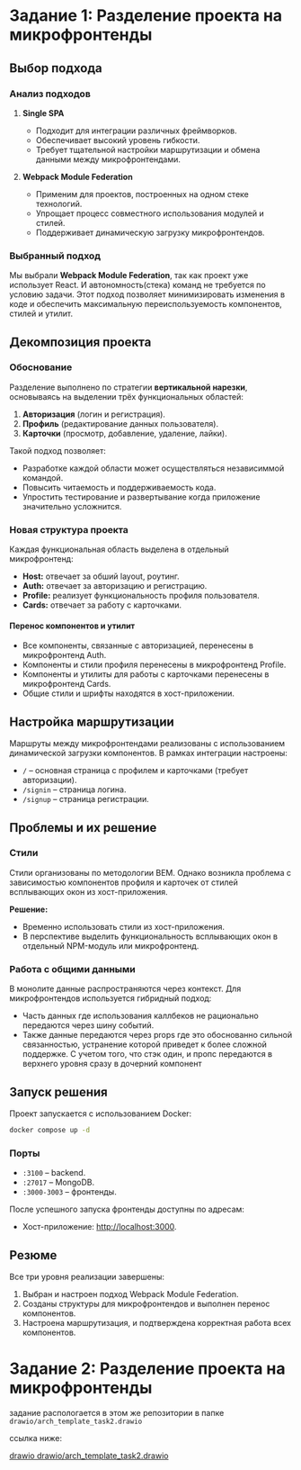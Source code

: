 # Задание 1: Разделение проекта на микрофронтенды

## Выбор подхода

### Анализ подходов

1. **Single SPA**
   - Подходит для интеграции различных фреймворков.
   - Обеспечивает высокий уровень гибкости.
   - Требует тщательной настройки маршрутизации и обмена данными между микрофронтендами.

2. **Webpack Module Federation**
   - Применим для проектов, построенных на одном стеке технологий.
   - Упрощает процесс совместного использования модулей и стилей.
   - Поддерживает динамическую загрузку микрофронтендов.

### Выбранный подход
Мы выбрали **Webpack Module Federation**, так как проект уже использует React. И автономность(стека) команд не требуется по условию задачи. Этот подход позволяет минимизировать изменения в коде и обеспечить максимальную переиспользуемость компонентов, стилей и утилит.

## Декомпозиция проекта

### Обоснование
Разделение выполнено по стратегии **вертикальной нарезки**, основываясь на выделении трёх функциональных областей:
1. **Авторизация** (логин и регистрация).
2. **Профиль** (редактирование данных пользователя).
3. **Карточки** (просмотр, добавление, удаление, лайки).

Такой подход позволяет:
- Разработке каждой области может осуществляться независиммой командой.
- Повысить читаемость и поддерживаемость кода.
- Упростить тестирование и развертывание когда приложение значительно усложнится.

### Новая структура проекта

Каждая функциональная область выделена в отдельный микрофронтенд:
- **Host:** отвечает за обший layout, роутинг.
- **Auth:** отвечает за авторизацию и регистрацию.
- **Profile:** реализует функциональность профиля пользователя.
- **Cards:** отвечает за работу с карточками.

#### Перенос компонентов и утилит
- Все компоненты, связанные с авторизацией, перенесены в микрофронтенд Auth.
- Компоненты и стили профиля перенесены в микрофронтенд Profile.
- Компоненты и утилиты для работы с карточками перенесены в микрофронтенд Cards.
- Общие стили и шрифты находятся в хост-приложении.

## Настройка маршрутизации

Маршруты между микрофронтендами реализованы с использованием динамической загрузки компонентов. В рамках интеграции настроены:
- `/` – основная страница с профилем и карточками (требует авторизации).
- `/signin` – страница логина.
- `/signup` – страница регистрации.

## Проблемы и их решение

### Стили
Стили организованы по методологии BEM. Однако возникла проблема с зависимостью компонентов профиля и карточек от стилей всплывающих окон из хост-приложения. 

**Решение:**
- Временно использовать стили из хост-приложения.
- В перспективе выделить функциональность всплывающих окон в отдельный NPM-модуль или микрофронтенд.

### Работа с общими данными
В монолите данные распространяются через контекст. Для микрофронтендов используется гибридный подход:
- Часть данных где использования каллбеков не рационально передаются через шину событий.
- Также данные передаются через props где это обоснованно сильной связанностью, устранение которой приведет к более сложной поддержке. С учетом того, что стэк один, и пропс передаются в верхнего уровня сразу в дочерний компонент

## Запуск решения

Проект запускается с использованием Docker:
```bash
docker compose up -d
```

### Порты
- `:3100` – backend.
- `:27017` – MongoDB.
- `:3000-3003` – фронтенды.

После успешного запуска фронтенды доступны по адресам:
- Хост-приложение: [http://localhost:3000](http://localhost:3000).

## Резюме

Все три уровня реализации завершены:
1. Выбран и настроен подход Webpack Module Federation.
2. Созданы структуры для микрофронтендов и выполнен перенос компонентов.
3. Настроена маршрутизация, и подтверждена корректная работа всех компонентов.


# Задание 2: Разделение проекта на микрофронтенды
задание распологается в этом же репозитории в папке `drawio/arch_template_task2.drawio`


ссылка ниже:

[drawio drawio/arch_template_task2.drawio](drawio/arch_template_task2.drawio)